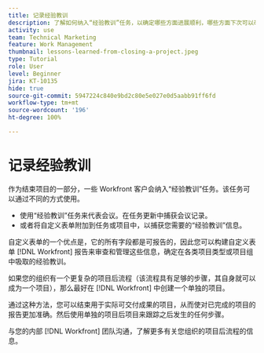 ```yaml
---
title: 记录经验教训
description: 了解如何纳入“经验教训”任务，以确定哪些方面进展顺利，哪些方面下次可以改进。
activity: use
team: Technical Marketing
feature: Work Management
thumbnail: lessons-learned-from-closing-a-project.jpeg
type: Tutorial
role: User
level: Beginner
jira: KT-10135
hide: true
source-git-commit: 5947224c840e9bd2c80e5e027e0d5aabb91ff6fd
workflow-type: tm+mt
source-wordcount: '196'
ht-degree: 100%

---
```


# 记录经验教训

作为结束项目的一部分，一些 Workfront 客户会纳入“经验教训”任务。该任务可以通过不同的方式使用。

* 使用“经验教训”任务来代表会议。在任务更新中捕获会议记录。
* 或者将自定义表单附加到任务或项目中，以捕获您需要的“经验教训”信息。

自定义表单的一个优点是，它的所有字段都是可报告的，因此您可以构建自定义表单 [!DNL Workfront] 报告来审查和管理这些信息，确定在各类项目类型或项目组中吸取的经验教训。

如果您的组织有一个更复杂的项目后流程（该流程具有足够的步骤，其自身就可以成为一个项目），那么最好在 [!DNL Workfront] 中创建一个单独的项目。

通过这种方法，您可以结束用于实际可交付成果的项目，从而使对已完成的项目的报告更加准确。然后使用单独的项目后项目来跟踪之后发生的任何步骤。

与您的内部 [!DNL Workfront] 团队沟通，了解更多有关您组织的项目后流程的信息。
